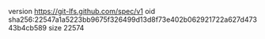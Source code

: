 version https://git-lfs.github.com/spec/v1
oid sha256:22547a1a5223bb9675f326499d13d8f73e402b062921722a627d47343b4cb589
size 22574
